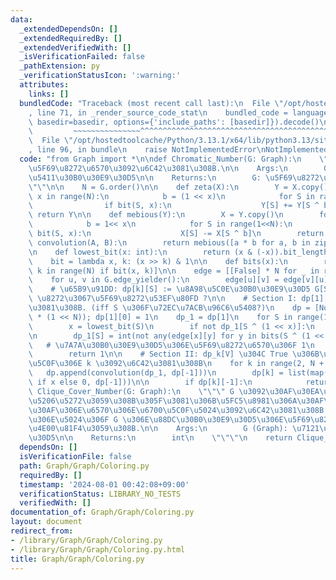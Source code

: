 ```yaml
---
data:
  _extendedDependsOn: []
  _extendedRequiredBy: []
  _extendedVerifiedWith: []
  _isVerificationFailed: false
  _pathExtension: py
  _verificationStatusIcon: ':warning:'
  attributes:
    links: []
  bundledCode: "Traceback (most recent call last):\n  File \"/opt/hostedtoolcache/Python/3.13.1/x64/lib/python3.13/site-packages/onlinejudge_verify/documentation/build.py\"\
    , line 71, in _render_source_code_stat\n    bundled_code = language.bundle(stat.path,\
    \ basedir=basedir, options={'include_paths': [basedir]}).decode()\n          \
    \         ~~~~~~~~~~~~~~~^^^^^^^^^^^^^^^^^^^^^^^^^^^^^^^^^^^^^^^^^^^^^^^^^^^^^^^^^^^^^^^^^^\n\
    \  File \"/opt/hostedtoolcache/Python/3.13.1/x64/lib/python3.13/site-packages/onlinejudge_verify/languages/python.py\"\
    , line 96, in bundle\n    raise NotImplementedError\nNotImplementedError\n"
  code: "from Graph import *\n\ndef Chromatic_Number(G: Graph):\n    \"\"\" G \u306E\
    \u5F69\u8272\u6570\u3092\u6C42\u3081\u308B.\n\n    Args:\n        G (Graph): \u7121\
    \u5411\u30B0\u30E9\u30D5\n\n    Returns:\n        G: \u5F69\u8272\u6570\n    \"\
    \"\"\n\n    N = G.order()\n\n    def zeta(X):\n        Y = X.copy()\n        for\
    \ x in range(N):\n            b = (1 << x)\n            for S in range(1 << N):\n\
    \                if bit(S, x):\n                    Y[S] += Y[S ^ b]\n       \
    \ return Y\n\n    def mebious(Y):\n        X = Y.copy()\n        for x in range(N):\n\
    \            b = 1<< x\n            for S in range(1<<N):\n                if\
    \ bit(S, x):\n                    X[S] -= X[S ^ b]\n        return X\n\n    def\
    \ convolution(A, B):\n        return mebious([a * b for a, b in zip(zeta(A), zeta(B))])\n\
    \n    def lowest_bit(x: int):\n        return (x & (-x)).bit_length() - 1\n\n\
    \    bit = lambda x, k: (x >> k) & 1\n\n    def bits(x):\n        return [k for\
    \ k in range(N) if bit(x, k)]\n\n    edge = [[False] * N for _ in range(N)]\n\
    \    for u, v in G.edge_yielder():\n        edge[u][v] = edge[v][u] = True\n\n\
    \    # \u65B9\u91DD: dp[k][S] := \u8A98\u5C0E\u30B0\u30E9\u30D5 G[S] \u306F k\
    \ \u8272\u3067\u5F69\u8272\u53EF\u80FD ?\n\n    # Section I: dp[1][S] \u3092\u6C42\
    \u3081\u308B. (iff S \u306F\u72EC\u7ACB\u96C6\u5408?)\n    dp = [None];\n    dp.append([0]\
    \ * (1 << N)); dp[1][0] = 1\n    dp_1 = dp[1]\n    for S in range(1, 1 << N):\n\
    \        x = lowest_bit(S)\n        if not dp_1[S ^ (1 << x)]:\n            continue\n\
    \n        dp_1[S] = int(not any(edge[x][y] for y in bits(S ^ (1 << x))))\n\n \
    \   # \u7A7A\u30B0\u30E9\u30D5\u306E\u5F69\u8272\u6570\u306F 1\n    if dp_1[-1]:\n\
    \        return 1\n\n    # Section II: dp_k[V] \u304C True \u306B\u306A\u308B\u6700\
    \u5C0F\u306E k \u3092\u6C42\u3081\u308B\n    for k in range(2, N + 1):\n     \
    \   dp.append(convolution(dp_1, dp[-1]))\n        dp[k] = list(map(lambda x: 1\
    \ if x else 0, dp[-1]))\n\n        if dp[k][-1]:\n            return k\n\ndef\
    \ Clique_Cover_Number(G: Graph):\n    \"\"\" G \u3092\u30AF\u30EA\u30FC\u30AF\u3067\
    \u5206\u5272\u3059\u308B\u305F\u3081\u306B\u5FC5\u8981\u306A\u30AF\u30EA\u30FC\
    \u30AF\u306E\u6570\u306E\u6700\u5C0F\u5024\u3092\u6C42\u3081\u308B.\n    \u3053\
    \u306E\u5024\u306F G \u306E\u88DC\u30B0\u30E9\u30D5\u306E\u5F69\u8272\u6570\u3068\
    \u4E00\u81F4\u3059\u308B.\n\n    Args:\n        G (Graph): \u7121\u5411\u30B0\u30E9\
    \u30D5\n\n    Returns:\n        int\n    \"\"\"\n    return Clique_Cover_Number(Complement_Graph(G))"
  dependsOn: []
  isVerificationFile: false
  path: Graph/Graph/Coloring.py
  requiredBy: []
  timestamp: '2024-08-01 00:42:08+09:00'
  verificationStatus: LIBRARY_NO_TESTS
  verifiedWith: []
documentation_of: Graph/Graph/Coloring.py
layout: document
redirect_from:
- /library/Graph/Graph/Coloring.py
- /library/Graph/Graph/Coloring.py.html
title: Graph/Graph/Coloring.py
---
```

